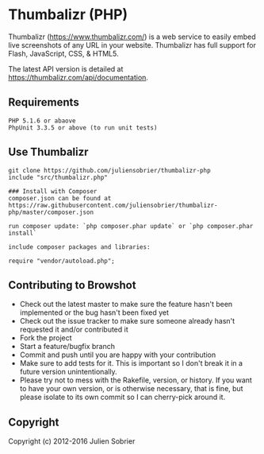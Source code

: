 # Thumbalizr (PHP)

Thumbalizr (https://www.thumbalizr.com/) is a web service to easily embed live screenshots of any URL in your website. Thumbalizr has full support for Flash, JavaScript, CSS, & HTML5.

The latest API version is detailed at https://thumbalizr.com/api/documentation.



## Requirements

    PHP 5.1.6 or abaove
    PhpUnit 3.3.5 or above (to run unit tests)


## Use Thumbalizr

    git clone https://github.com/juliensobrier/thumbalizr-php
    include "src/thumbalizr.php"
   
    ### Install with Composer
    composer.json can be found at https://raw.githubusercontent.com/juliensobrier/thumbalizr-php/master/composer.json
    
    run composer update: `php composer.phar update` or `php composer.phar install`
    
    include composer packages and libraries:
        
    require "vendor/autoload.php";


## Contributing to Browshot
 
* Check out the latest master to make sure the feature hasn't been implemented or the bug hasn't been fixed yet
* Check out the issue tracker to make sure someone already hasn't requested it and/or contributed it
* Fork the project
* Start a feature/bugfix branch
* Commit and push until you are happy with your contribution
* Make sure to add tests for it. This is important so I don't break it in a future version unintentionally.
* Please try not to mess with the Rakefile, version, or history. If you want to have your own version, or is otherwise necessary, that is fine, but please isolate to its own commit so I can cherry-pick around it.

## Copyright

Copyright (c) 2012-2016 Julien Sobrier
